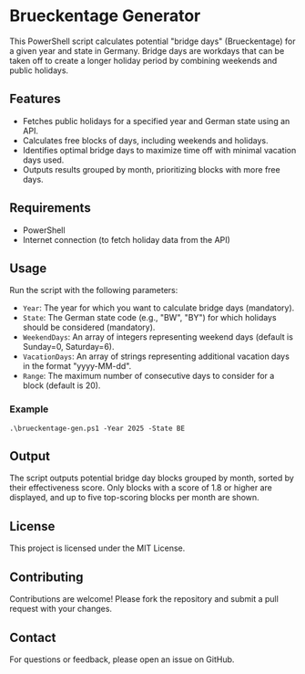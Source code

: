 # Brueckentage Generator

This PowerShell script calculates potential "bridge days" (Brueckentage) for a given year and state in Germany. Bridge days are workdays that can be taken off to create a longer holiday period by combining weekends and public holidays.

## Features

- Fetches public holidays for a specified year and German state using an API.
- Calculates free blocks of days, including weekends and holidays.
- Identifies optimal bridge days to maximize time off with minimal vacation days used.
- Outputs results grouped by month, prioritizing blocks with more free days.

## Requirements

- PowerShell
- Internet connection (to fetch holiday data from the API)

## Usage

Run the script with the following parameters:

- `Year`: The year for which you want to calculate bridge days (mandatory).
- `State`: The German state code (e.g., "BW", "BY") for which holidays should be considered (mandatory).
- `WeekendDays`: An array of integers representing weekend days (default is Sunday=0, Saturday=6).
- `VacationDays`: An array of strings representing additional vacation days in the format "yyyy-MM-dd".
- `Range`: The maximum number of consecutive days to consider for a block (default is 20).

### Example

```shell
.\brueckentage-gen.ps1 -Year 2025 -State BE
```

## Output

The script outputs potential bridge day blocks grouped by month, sorted by their effectiveness score. Only blocks with a score of 1.8 or higher are displayed, and up to five top-scoring blocks per month are shown.

## License

This project is licensed under the MIT License.

## Contributing

Contributions are welcome! Please fork the repository and submit a pull request with your changes.

## Contact

For questions or feedback, please open an issue on GitHub.
